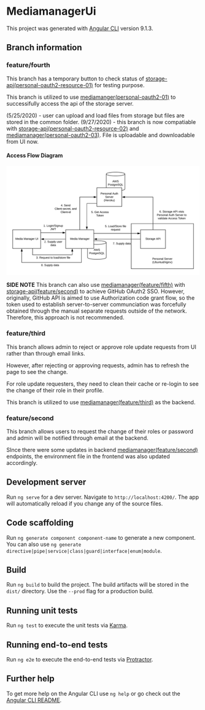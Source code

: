 # MediamanagerUi

This project was generated with [Angular CLI](https://github.com/angular/angular-cli) version 9.1.3.

## Branch information
### feature/fourth
This branch has a temporary button to check status of [storage-api(personal-oauth2-resource-01)](https://github.com/paper-driver/storage-api/tree/feature/personal-oauth2-resource-01) for testing purpose.

This branch is utilized to use [mediamanger(personal-oauth2-01)](https://github.com/paper-driver/mediamanager/tree/feature/personal-oauth2-01) to successifully access the api of the storage server.

(5/25/2020) - user can upload and load files from storage but files are stored in the common folder.
(9/27/2020) - this branch is now compatiable with [storage-api(personal-oauth2-resource-02)](https://github.com/paper-driver/storage-api/tree/feature/personal-oauth2-resource-02) and [mediamanager(personal-oauth2-03)](https://github.com/paper-driver/mediamanager/tree/feature/personal-oauth2-03). File is uploadable and downloadable from UI now.

#### Access Flow Diagram
![Access Flow Diagram](MediaManager.png)

**SIDE NOTE**
This branch can also use [mediamanager(feature/fifth)](https://github.com/paper-driver/mediamanager/tree/feature/fifth) with [storage-api(feature/second)](https://github.com/paper-driver/storage-api/tree/feature/second) to achieve GitHub OAuth2 SSO. However, originally, GitHub API is aimed to use Authorization code grant flow, so the token used to establish server-to-server communciation was forcefully obtained through the manual separate requests outside of the network. Therefore, this approach is not recommended.

### feature/third
This branch allows admin to reject or approve role update requests from UI rather than through email links.

However, after rejecting or approving requests, admin has to refresh the page to see the change.

For role update requesters, they need to clean their cache or re-login to see the change of their role in their profile.

This branch is utilized to use [mediamanager(feature/third)](https://github.com/paper-driver/mediamanager/tree/feature/third) as the backend.

### feature/second
This branch allows users to request the change of their roles or password and admin will be notified through email at the backend.

SInce there were some updates in backend [mediamanager(feature/second)](https://github.com/paper-driver/mediamanager/tree/feature/second) endpoints, the environment file in the frontend was also updated accordingly.


## Development server

Run `ng serve` for a dev server. Navigate to `http://localhost:4200/`. The app will automatically reload if you change any of the source files.

## Code scaffolding

Run `ng generate component component-name` to generate a new component. You can also use `ng generate directive|pipe|service|class|guard|interface|enum|module`.

## Build

Run `ng build` to build the project. The build artifacts will be stored in the `dist/` directory. Use the `--prod` flag for a production build.

## Running unit tests

Run `ng test` to execute the unit tests via [Karma](https://karma-runner.github.io).

## Running end-to-end tests

Run `ng e2e` to execute the end-to-end tests via [Protractor](http://www.protractortest.org/).

## Further help

To get more help on the Angular CLI use `ng help` or go check out the [Angular CLI README](https://github.com/angular/angular-cli/blob/master/README.md).
